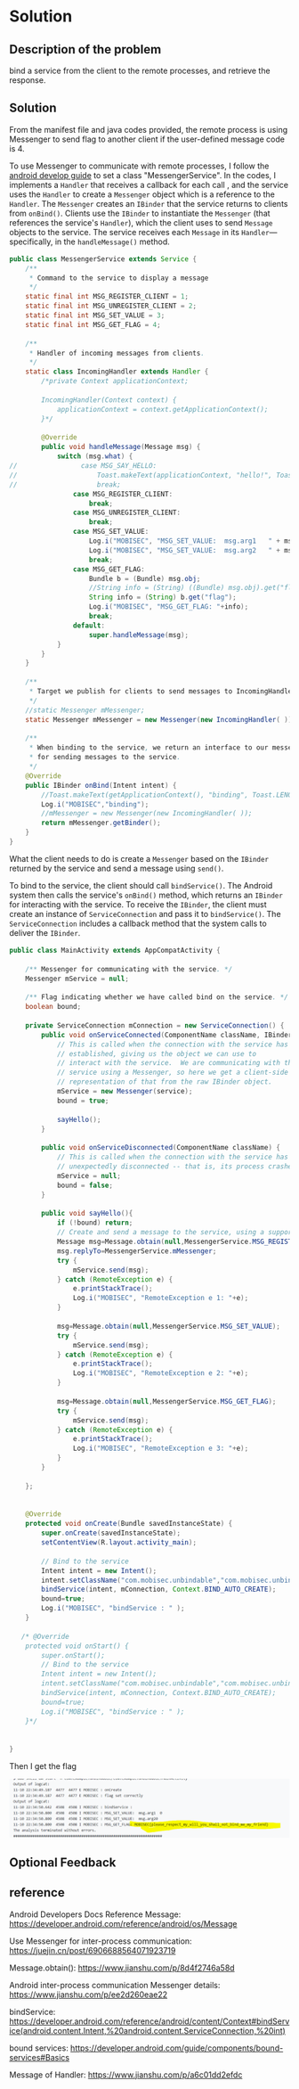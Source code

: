 # Solution


## Description of the problem

bind a service from the client to the remote processes, and retrieve the response. 

## Solution

From the manifest file and java codes provided, the remote process is using Messenger to send flag to another client if the user-defined message code is 4.

To use Messenger to communicate with remote processes, I follow the [android develop guide](https://developer.android.com/guide/components/bound-services#Messenger) to set a class "MessengerService". In the codes, I implements a `Handler` that receives a callback for each call , and the service uses the `Handler` to create a `Messenger` object which is a reference to the `Handler`. The `Messenger` creates an `IBinder` that the service returns to clients from `onBind()`. Clients use the `IBinder` to instantiate the `Messenger` (that references the service's `Handler`), which the client uses to send `Message` objects to the service. The service receives each `Message` in its `Handler`—specifically, in the `handleMessage()` method.

```java
public class MessengerService extends Service {
    /**
     * Command to the service to display a message
     */
    static final int MSG_REGISTER_CLIENT = 1;
    static final int MSG_UNREGISTER_CLIENT = 2;
    static final int MSG_SET_VALUE = 3;
    static final int MSG_GET_FLAG = 4;

    /**
     * Handler of incoming messages from clients.
     */
    static class IncomingHandler extends Handler {
        /*private Context applicationContext;

        IncomingHandler(Context context) {
            applicationContext = context.getApplicationContext();
        }*/

        @Override
        public void handleMessage(Message msg) {
            switch (msg.what) {
//                case MSG_SAY_HELLO:
//                    Toast.makeText(applicationContext, "hello!", Toast.LENGTH_SHORT).show();
//                    break;
                case MSG_REGISTER_CLIENT:
                    break;
                case MSG_UNREGISTER_CLIENT:
                    break;
                case MSG_SET_VALUE:
                    Log.i("MOBISEC", "MSG_SET_VALUE:  msg.arg1   " + msg.arg1 );
                    Log.i("MOBISEC", "MSG_SET_VALUE:  msg.arg2   " + msg.arg2);
                    break;
                case MSG_GET_FLAG:
                    Bundle b = (Bundle) msg.obj;
                    //String info = (String) ((Bundle) msg.obj).get("flag");
                    String info = (String) b.get("flag");
                    Log.i("MOBISEC", "MSG_GET_FLAG: "+info);
                    break;
                default:
                    super.handleMessage(msg);
            }
        }
    }

    /**
     * Target we publish for clients to send messages to IncomingHandler.
     */
    //static Messenger mMessenger;
    static Messenger mMessenger = new Messenger(new IncomingHandler( ));

    /**
     * When binding to the service, we return an interface to our messenger
     * for sending messages to the service.
     */
    @Override
    public IBinder onBind(Intent intent) {
        //Toast.makeText(getApplicationContext(), "binding", Toast.LENGTH_SHORT).show();
        Log.i("MOBISEC","binding");
        //mMessenger = new Messenger(new IncomingHandler( ));
        return mMessenger.getBinder();
    }
}
```



What the client needs to do is create a `Messenger` based on the `IBinder` returned by the service and send a message using `send()`.

To bind to the service, the client should call `bindService()`. The Android system then calls the service's `onBind()` method, which returns an `IBinder` for interacting with the service. To receive the `IBinder`, the client must create an instance of `ServiceConnection` and pass it to `bindService()`. The `ServiceConnection` includes a callback method that the system calls to deliver the `IBinder`.

```java
public class MainActivity extends AppCompatActivity {

    /** Messenger for communicating with the service. */
    Messenger mService = null;

    /** Flag indicating whether we have called bind on the service. */
    boolean bound;

    private ServiceConnection mConnection = new ServiceConnection() {
        public void onServiceConnected(ComponentName className, IBinder service) {
            // This is called when the connection with the service has been
            // established, giving us the object we can use to
            // interact with the service.  We are communicating with the
            // service using a Messenger, so here we get a client-side
            // representation of that from the raw IBinder object.
            mService = new Messenger(service);
            bound = true;

            sayHello();
        }

        public void onServiceDisconnected(ComponentName className) {
            // This is called when the connection with the service has been
            // unexpectedly disconnected -- that is, its process crashed.
            mService = null;
            bound = false;
        }

        public void sayHello(){
            if (!bound) return;
            // Create and send a message to the service, using a supported 'what' value
            Message msg=Message.obtain(null,MessengerService.MSG_REGISTER_CLIENT);
            msg.replyTo=MessengerService.mMessenger;
            try {
                mService.send(msg);
            } catch (RemoteException e) {
                e.printStackTrace();
                Log.i("MOBISEC", "RemoteException e 1: "+e);
            }

            msg=Message.obtain(null,MessengerService.MSG_SET_VALUE);
            try {
                mService.send(msg);
            } catch (RemoteException e) {
                e.printStackTrace();
                Log.i("MOBISEC", "RemoteException e 2: "+e);
            }

            msg=Message.obtain(null,MessengerService.MSG_GET_FLAG);
            try {
                mService.send(msg);
            } catch (RemoteException e) {
                e.printStackTrace();
                Log.i("MOBISEC", "RemoteException e 3: "+e);
            }
        }

    };


    @Override
    protected void onCreate(Bundle savedInstanceState) {
        super.onCreate(savedInstanceState);
        setContentView(R.layout.activity_main);

        // Bind to the service
        Intent intent = new Intent();
        intent.setClassName("com.mobisec.unbindable","com.mobisec.unbindable.UnbindableService");
        bindService(intent, mConnection, Context.BIND_AUTO_CREATE);
        bound=true;
        Log.i("MOBISEC", "bindService : " );
    }

   /* @Override
    protected void onStart() {
        super.onStart();
        // Bind to the service
        Intent intent = new Intent();
        intent.setClassName("com.mobisec.unbindable","com.mobisec.unbindable.UnbindableService");
        bindService(intent, mConnection, Context.BIND_AUTO_CREATE);
        bound=true;
        Log.i("MOBISEC", "bindService : " );
    }*/


}
```



Then I get the flag

<img src="screenshots/unbindable/1.PNG" alt="flag" style="zoom:100%;" />





## Optional Feedback



## reference

Android Developers Docs Reference  Message: https://developer.android.com/reference/android/os/Message

Use Messenger for inter-process communication: https://juejin.cn/post/6906688564071923719

Message.obtain(): https://www.jianshu.com/p/8d4f2746a58d

Android inter-process communication Messenger details: https://www.jianshu.com/p/ee2d260eae22

bindService: https://developer.android.com/reference/android/content/Context#bindService(android.content.Intent,%20android.content.ServiceConnection,%20int)

bound services: https://developer.android.com/guide/components/bound-services#Basics

Message of Handler: https://www.jianshu.com/p/a6c01dd2efdc